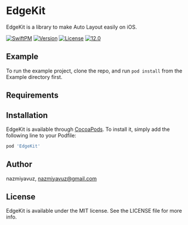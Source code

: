 # EdgeKit

EdgeKit is a library to make Auto Layout easily on iOS.

[![SwiftPM](https://img.shields.io/static/v1?message=SwiftPM&logo=swift&labelColor=orange&color=orange&logoColor=white&label=%20)](https://swift.org/)
[![Version](https://img.shields.io/cocoapods/v/EdgeKit.svg?style=flat)](https://cocoapods.org/pods/EdgeKit)
[![License](https://img.shields.io/cocoapods/l/EdgeKit.svg?style=flat)](https://github.com/nazmiyavuz/EdgeKit/blob/development/LICENSE)
[![12.0](https://img.shields.io/static/v1?message=12.0&logo=apple&labelColor=black&color=black&logoColor=white&label=iOS)](https://developer.apple.com/)

## Example

To run the example project, clone the repo, and run `pod install` from the Example directory first.

## Requirements

## Installation

EdgeKit is available through [CocoaPods](https://cocoapods.org). To install
it, simply add the following line to your Podfile:

```ruby
pod 'EdgeKit'
```

## Author

nazmiyavuz, nazmiyavuz@gmail.com

## License

EdgeKit is available under the MIT license. See the LICENSE file for more info.
